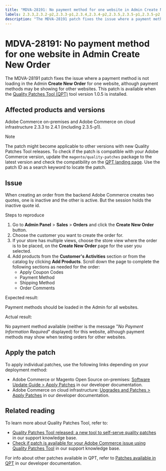 ```yaml
---
title: "MDVA-28191: No payment method for one website in Admin Create New Order"
labels: 2.3.3,2.3.2-p2,2.3.3-p1,2.3.4,2.3.4-p2,2.3.5,2.3.5-p1,2.3.5-p2,2.3.6,2.3.6-p1,2.3.7,2.3.7-p1,2.4.0,2.4.0-p1,2.4.1,QPT 1.0.5,QPT patches,Magento Commerce,Magento Commerce Cloud,Quality Patches Tool,order,payment method,support tools,Adobe Commerce,cloud infrastructure,on-premises
description: "The MDVA-28191 patch fixes the issue where a payment method is not loading in the Admin **Create New Order** for one website, although payment methods may be showing for other websites.  This patch is available when the [Quality Patches Tool (QPT)](https://support.magento.com/hc/en-us/articles/360047139492) tool version 1.0.5 is installed."
---
```


# MDVA-28191: No payment method for one website in Admin Create New Order

The MDVA-28191 patch fixes the issue where a payment method is not loading in the Admin **Create New Order** for one website, although payment methods may be showing for other websites.  This patch is available when the [Quality Patches Tool (QPT)](https://support.magento.com/hc/en-us/articles/360047139492) tool version 1.0.5 is installed.

## Affected products and versions

Adobe Commerce on-premises and Adobe Commerce on cloud infrastructure 2.3.3 to 2.4.1 (including 2.3.5-p1).

>[!NOTE]
>
>The patch might become applicable to other versions with new Quality Patches Tool releases. To check if the patch is compatible with your Adobe Commerce version, update the `magento/quality-patches` package to the latest version and check the compatibility on the [QPT landing page](https://devdocs.magento.com/quality-patches/tool.html#patch-grid). Use the patch ID as a search keyword to locate the patch.

## Issue

When creating an order from the backend Adobe Commerce creates two quotes, one is inactive and the other is active. But the session holds the inactive quote id.

 <span class="wysiwyg-underline">Steps to reproduce</span>

1. Go to **Admin Panel** > **Sales** > **Orders** and click the **Create New Order** button.
1. Choose the customer you want to create the order for.
1. If your store has multiple views, choose the store view where the order is to be placed, on the **Create New Order** page for the user you selected.
1. Add products from the **Customer's Activities** section or from the catalog by clicking **Add Products**. Scroll down the page to complete the following sections as needed for the order:
    * Apply Coupon Codes
    * Payment Method
    * Shipping Method
    * Order Comments

 <span class="wysiwyg-underline">Expected result:</span>

 Payment methods should be loaded in the Admin for all websites.

 <span class="wysiwyg-underline">Actual result:</span>

No payment method available (neither is the message "*No Payment Information Required*" displayed) for this website, although payment methods may show when testing orders for other websites.

## Apply the patch

To apply individual patches, use the following links depending on your deployment method:

* Adobe Commerce or Magento Open Source on-premises: [Software Update Guide > Apply Patches](https://devdocs.magento.com/guides/v2.4/comp-mgr/patching/mqp.html) in our developer documentation.
* Adobe Commerce on cloud infrastructure: [Upgrades and Patches > Apply Patches](https://devdocs.magento.com/cloud/project/project-patch.html) in our developer documentation.

## Related reading

To learn more about Quality Patches Tool, refer to:

* [Quality Patches Tool released: a new tool to self-serve quality patches](https://support.magento.com/hc/en-us/articles/360047139492) in our support knowledge base.
* [Check if patch is available for your Adobe Commerce issue using Quality Patches Tool](https://support.magento.com/hc/en-us/articles/360047125252) in our support knowledge base.

For info about other patches available in QPT, refer to [Patches available in QPT](https://devdocs.magento.com/quality-patches/tool.html#patch-grid) in our developer documentation.